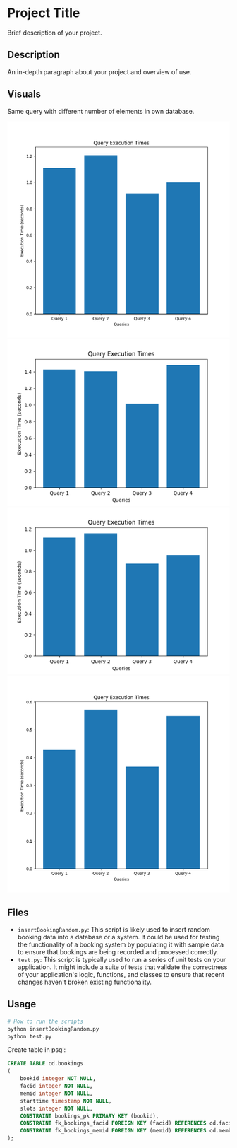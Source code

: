 
# Project Title

Brief description of your project.

## Description

An in-depth paragraph about your project and overview of use.

## Visuals

Same query with different number of elements in own database.

![1m](images/1m.png)
![1m_35elements](images/1m_35elements.png)
![1ml_100elements](images/1ml_100elements.png)
![400k](images/400k.png)

## Files

- `insertBookingRandom.py`: This script is likely used to insert random booking data into a database or a system. It could be used for testing the functionality of a booking system by populating it with sample data to ensure that bookings are being recorded and processed correctly.
- `test.py`: This script is typically used to run a series of unit tests on your application. It might include a suite of tests that validate the correctness of your application's logic, functions, and classes to ensure that recent changes haven't broken existing functionality.

## Usage

```python
# How to run the scripts
python insertBookingRandom.py
python test.py
```
Create table in psql:
```sql
CREATE TABLE cd.bookings
(
    bookid integer NOT NULL, 
    facid integer NOT NULL, 
    memid integer NOT NULL, 
    starttime timestamp NOT NULL,
    slots integer NOT NULL,
    CONSTRAINT bookings_pk PRIMARY KEY (bookid),
    CONSTRAINT fk_bookings_facid FOREIGN KEY (facid) REFERENCES cd.facilities(facid),
    CONSTRAINT fk_bookings_memid FOREIGN KEY (memid) REFERENCES cd.members(memid)
);

```
